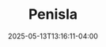 ---
title: "Penisla"
description: "Agrupación Margariteña de amplia trayectoria nacida en el Musicipio Macanao, Edo.Nva. Esparta"
featured_image: "/images/agrupaciones/penisla.jpg"
date: 2025-05-13T13:16:11-04:00
etiquetas: ["edo. nva. esparta", "agrupaciones", "agrupaciones edo. nva. esparta"]
region: ["edo. nva. esparta"]
fundacion: 1991
integrantes: []
# generos: ["Joropo Oriental", "Gaita Margariteña", "Polo", "Diversion Cochense"]
discografia: []
---